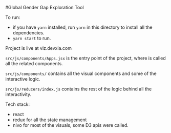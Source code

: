 #Global Gender Gap Exploration Tool

To run:
- if you have `yarn` installed, run `yarn` in this directory to install all the dependencies.
- `yarn start` to run.

Project is live at viz.devxia.com


`src/js/components/Apps.jsx` is the entry point of the project, where is called all the related components.

`src/js/components/` contains all the visual components and some of the interactive logic.

`src/js/reducers/index.js` contains the rest of the logic behind all the interactivity. 

Tech stack:
- react
- redux for all the state management
- nivo for most of the visuals, some D3 apis were called.